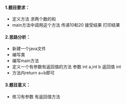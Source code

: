#### 1.题目要求：

- 定义方法 求两个数的和
- main方法中调用这个方法 传递10和20  接受结果  打印结果



#### 2.思路分析：

- 新建一个java文件
- 编写类
- 编写main方法
- 定义一个有参数有返回值的方法   参数 int a,int b  返回值  int 
- 方法内return  a+b即可



#### 3.题目意义：

- 练习有参数 有返回值方法

